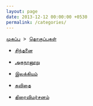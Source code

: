 ```yaml
---
layout: page
date: 2013-12-12 00:00:00 +0530
permalink: /categories/
---
```

<div>

<p><a href="{{ site.url }}">முகப்பு</a> &nbsp;&gt;&nbsp; <a href="{{ site.url }}/categories">தொகுப்புகள்</a></p>

<ul>

<li><p><a href="{{ site.url }}/category/sinthanai/">சிந்தனை</a></p></li>

<li><p><a href="{{ site.url }}/category/aganaanooru/">அகநானூறு</a></p></li>

<li><p><a href="{{ site.url }}/category/literature/">இலக்கியம்</a></p></li>

<li><p><a href="{{ site.url }}/category/kavithai/">கவிதை</a></p></li>

<li><p><a href="{{ site.url }}/category/thirai-vimarsanam/">திரைவிமர்சனம்</a></p></li>

</ul>

</div>
